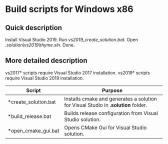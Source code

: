 # Build scripts for Windows x86

## Quick description

Install Visual Studio 2019. Run *vs2019_create_solution.bat*. Open *.solution\vs2019\thyme.sln*. Done.

## More detailed description

vs2017\* scripts require Visual Studio 2017 installation.
vs2019\* scripts require Visual Studio 2019 installation.

| Script                | Purpose                                                                                                       |
|-----------------------|---------------------------------------------------------------------------------------------------------------|
| \*create_solution.bat | Installs cmake and generates a solution for Visual Studio in **.solution** folder.                            |
| \*build_release.bat   | Builds release configuration from Visual Studio solution.                                                     |
| \*open_cmake_gui.bat  | Opens CMake Gui for Visual Studio solution.                                                                   |
